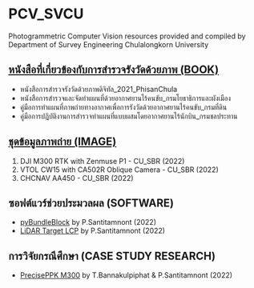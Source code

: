 # PCV_SVCU
Photogrammetric Computer Vision resources provided and compiled by Department of Survey Engineering Chulalongkorn University

## [หนังสือที่เกี่ยวข้องกับการสำรวจรังวัดด้วยภาพ (BOOK)](https://github.com/ThirawatBan/PCV_SVCU/tree/main/BOOK)
* หนังสือการสำรวจรังวัดด้วยภาพดิจิทัล_2021_PhisanChula
* หนังสือการสำรวจและจัดทำแผนที่ด้วยอากาศยานไร้คนขับ_กรมโยธาธิการและผังเมือง
* คู่มือการทำแผนที่ภาพถ่ายทางอากาศเพื่อการรังวัดด้วยอากาศยานไร้คนขับ_กรมที่ดิน
* คู่มือการปฎิบัติงานการสำรวจทำแผนที่แบบผสมโดยอากาศยานไร้นักบิน_กรมชลประทาน


## [ชุดข้อมูลภาพถ่าย (IMAGE)](https://github.com/ThirawatBan/PCV_SVCU/tree/main/IMAGE)
1. DJI M300 RTK with Zenmuse P1 - CU_SBR (2022)
2. VTOL CW15 with CA502R Oblique Camera - CU_SBR (2022)     
3. CHCNAV AA450 - CU_SBR (2022)

## ซอฟต์แวร์ช่วยประมวลผล (SOFTWARE)
* [pyBundleBlock](https://github.com/phisan-chula/pyBundleBlock) by P.Santitamnont (2022)
* [LiDAR Target LCP](https://github.com/phisan-chula/UAV_Research/tree/main/LidarTarget_LCP) by P.Santitamnont (2022)

## การวิจัยกรณีศึกษา (CASE STUDY RESEARCH)
* [PrecisePPK M300](https://github.com/phisan-chula/UAV_Research/tree/main/PrecisePPK_M300) by T.Bannakulpiphat & P.Santitamnont (2022)

